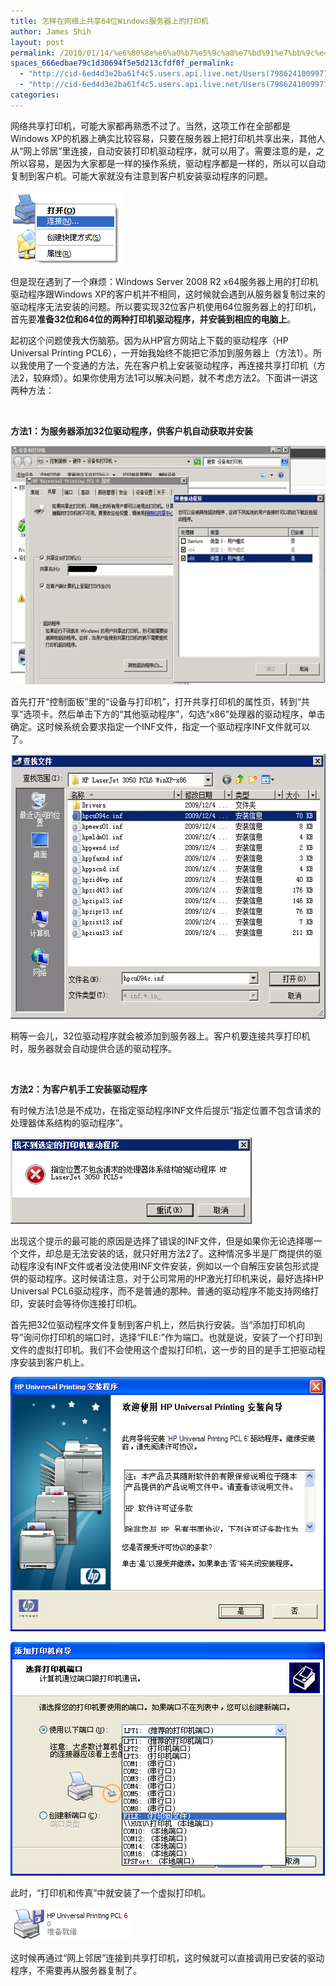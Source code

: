 ```yaml
---
title: 怎样在网络上共享64位Windows服务器上的打印机
author: James Shih
layout: post
permalink: /2010/01/14/%e6%80%8e%e6%a0%b7%e5%9c%a8%e7%bd%91%e7%bb%9c%e4%b8%8a%e5%85%b1%e4%ba%ab64%e4%bd%8dwindows%e6%9c%8d%e5%8a%a1%e5%99%a8%e4%b8%8a%e7%9a%84%e6%89%93%e5%8d%b0%e6%9c%ba/
spaces_666edbae79c1d30694f5e5d213cfdf0f_permalink:
  - "http://cid-6ed4d3e2ba61f4c5.users.api.live.net/Users(7986241009977783493)/Blogs('6ED4D3E2BA61F4C5!102')/Entries('6ED4D3E2BA61F4C5!808')?authkey=72j5ZQnBJYQ%24"
  - "http://cid-6ed4d3e2ba61f4c5.users.api.live.net/Users(7986241009977783493)/Blogs('6ED4D3E2BA61F4C5!102')/Entries('6ED4D3E2BA61F4C5!808')?authkey=72j5ZQnBJYQ%24"
categories:
---
```

<div id="msgcns!6ED4D3E2BA61F4C5!808" class="bvMsg">
  <p>
    网络共享打印机，可能大家都再熟悉不过了。当然，这项工作在全部都是Windows XP的机器上确实比较容易，只要在服务器上把打印机共享出来，其他人从“网上邻居”里连接，自动安装打印机驱动程序，就可以用了。需要注意的是，之所以容易，是因为大家都是一样的操作系统，驱动程序都是一样的，所以可以自动复制到客户机。可能大家就没有注意到客户机安装驱动程序的问题。
  </p>

  <p>
    <a href="/media/legacy/2010/01/image5b265d.png" rel="WLPP"><img style="border-bottom:0;border-left:0;display:inline;border-top:0;border-right:0;" title="image" border="0" alt="image" src="/media/legacy/2010/01/image5b265d.png?w=180" width="180" height="118" /></a>
  </p>

  <p>
    但是现在遇到了一个麻烦：Windows Server 2008 R2 x64服务器上用的打印机驱动程序跟Windows XP的客户机并不相同，这时候就会遇到从服务器复制过来的驱动程序无法安装的问题。所以要实现32位客户机使用64位服务器上的打印机，首先要<strong>准备32位和64位的两种打印机驱动程序，并安装到相应的电脑上</strong>。
  </p>

  <p>
    起初这个问题使我大伤脑筋。因为从HP官方网站上下载的驱动程序（HP Universal Printing PCL6），一开始我始终不能把它添加到服务器上（方法1）。所以我使用了一个变通的方法，先在客户机上安装驱动程序，再连接共享打印机（方法2，较麻烦）。如果你使用方法1可以解决问题，就不考虑方法2。下面讲一讲这两种方法：
  </p>

  <p>
     
  </p>

  <p>
    <strong>方法1：为服务器添加32位驱动程序，供客户机自动获取并安装</strong>
  </p>

  <p>
    <a href="/media/legacy/2010/01/image5b65d.png" rel="WLPP"><img style="border-bottom:0;border-left:0;display:inline;border-top:0;border-right:0;" title="image" border="0" alt="image" src="/media/legacy/2010/01/image5b65d.png?w=300" width="590" height="382" /></a>
  </p>

  <p>
    首先打开“控制面板”里的“设备与打印机”，打开共享打印机的属性页，转到“共享”选项卡。然后单击下方的“其他驱动程序”，勾选“x86”处理器的驱动程序，单击确定。这时候系统会要求指定一个INF文件，指定一个驱动程序INF文件就可以了。
  </p>

  <p>
    <a href="/media/legacy/2010/01/image5b95d.png" rel="WLPP"><img style="border-bottom:0;border-left:0;display:inline;border-top:0;border-right:0;" title="image" border="0" alt="image" src="/media/legacy/2010/01/image5b95d.png?w=300" width="562" height="424" /></a>
  </p>

  <p>
    稍等一会儿，32位驱动程序就会被添加到服务器上。客户机要连接共享打印机时，服务器就会自动提供合适的驱动程序。
  </p>

  <p>
     
  </p>

  <p>
    <strong>方法2：为客户机手工安装驱动程序</strong>
  </p>

  <p>
    有时候方法1总是不成功，在指定驱动程序INF文件后提示“指定位置不包含请求的处理器体系结构的驱动程序”。
  </p>

  <p>
    <a href="/media/legacy/2010/01/image5b125d3fee0b49.png" rel="WLPP"><img style="border-bottom:0;border-left:0;display:inline;border-top:0;border-right:0;" title="image" border="0" alt="image" src="/media/legacy/2010/01/image5b125d3fee0b49.png?w=300" width="386" height="138" /></a>
  </p>

  <p>
    出现这个提示的最可能的原因是选择了错误的INF文件，但是如果你无论选择哪一个文件，却总是无法安装的话，就只好用方法2了。这种情况多半是厂商提供的驱动程序没有INF文件或者没法使用INF文件安装，例如以一个自解压安装包形式提供的驱动程序。这时候请注意，对于公司常用的HP激光打印机来说，最好选择HP Universal PCL6驱动程序，而不是普通的那种。普通的驱动程序不能支持网络打印，安装时会等待你连接打印机。
  </p>

  <p>
    首先把32位驱动程序文件复制到客户机上，然后执行安装。当“添加打印机向导”询问你打印机的端口时，选择“FILE:”作为端口。也就是说，安装了一个打印到文件的虚拟打印机。我们不会使用这个虚拟打印机，这一步的目的是手工把驱动程序安装到客户机上。
  </p>

  <p>
    <a href="/media/legacy/2010/01/image5b275d.png" rel="WLPP"><img style="border-bottom:0;border-left:0;display:inline;border-top:0;border-right:0;" title="image" border="0" alt="image" src="/media/legacy/2010/01/image5b275d.png?w=300" width="525" height="407" /></a>
  </p>

  <p>
    <a href="/media/legacy/2010/01/image5b165d.png" rel="WLPP"><img style="border-bottom:0;border-left:0;display:inline;border-top:0;border-right:0;" title="image" border="0" alt="image" src="/media/legacy/2010/01/image5b165d.png?w=300" width="503" height="374" /></a>
  </p>

  <p>
    此时，“打印机和传真”中就安装了一个虚拟打印机。
  </p>

  <p>
    <a href="/media/legacy/2010/01/image5b195d.png" rel="WLPP"><img style="border-bottom:0;border-left:0;display:inline;border-top:0;border-right:0;" title="image" border="0" alt="image" src="/media/legacy/2010/01/image5b195d.png?w=194" width="194" height="53" /></a>
  </p>

  <p>
    这时候再通过“网上邻居”连接到共享打印机，这时候就可以直接调用已安装的驱动程序，不需要再从服务器复制了。
  </p>
</div>
